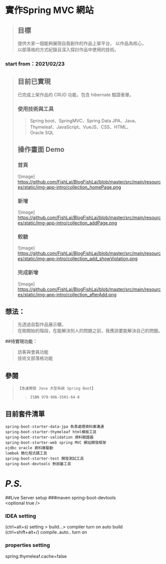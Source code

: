 # 實作Spring MVC 網站
> ## 目標  
> 提供大家一個能夠展現自我創作的作品上架平台，
> 以作品為核心，  
> 以部落格的方式紀錄且深入探討作品中使用的技術。  
> 
### start from：2021/02/23 
> ## 目前已實現
> 已完成上架作品的 CRUD 功能，包含 hibernate 驗證表單。
> ### 使用技術與工具
>> Spring boot、SpringMVC、Spring Data JPA、Java、  
>> Thymeleaf、JavaScript、VueJS、CSS、HTML、  
>> Oracle SQL
>> 
> ## 操作畫面 Demo
> ### 首頁
> ![image] https://github.com/FishLai/BlogFishLai/blob/master/src/main/resources/static/img-app-intro/collection_homePage.png  
> ### 新增
> ![image] https://github.com/FishLai/BlogFishLai/blob/master/src/main/resources/static/img-app-intro/collection_addPage.png  
> ### 較驗
> ![image] https://github.com/FishLai/BlogFishLai/blob/master/src/main/resources/static/img-app-intro/collection_add_showViolation.png  
> ### 完成新增
> ![image] https://github.com/FishLai/BlogFishLai/blob/master/src/main/resources/static/img-app-intro/collection_afterAdd.png
> 


## 想法：
> 先透過自製作品展示櫃，  
> 在剛開始的階段，在能解決別人的問題之前，我應該要能解決自己的問題。  
>

##待實現功能：
> 訪客與會員功能  
> 技術文部落格功能


## 參閱
> `【急速開發 Java 大型系統 Spring Boot】`  
>> `ISBN 978-986-5501-64-8`

## 目前套件清單
`spring-boot-starter-data-jpa 負責處理資料庫溝通`  
`spring-boot-starter-thymeleaf html模板工具`  
`spring-boot-starter-validation 資料驗證器`  
`spring-boot-starter-web spring MVC 網站開發框架`  
`ojdbc oracle 資料庫驅動`  
`lombok 簡化程式碼工具`  
`spring-boot-starter-test 開發測試工具`  
`spring-boot-devtools 熱部屬工具`


# <i>P.S.</i>
##Live Server setup
###maven
spring-boot-devtools  
\<optional true />
### IDEA setting 
(ctrl+alt+s) setting > build...> compiler turn on auto build  
(ctrl+shift+alt+/) compile..auto.. turn on
### properties setting
spring.thymeleaf.cache=false



